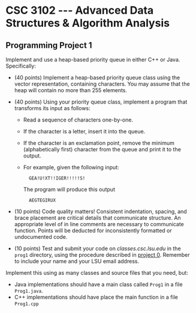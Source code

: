 # CSC 3102 --- Advanced Data Structures & Algorithm Analysis

## Programming Project 1

Implement and use a heap-based priority queue in either C++ or Java. Specifically:

- (40 points) Implement a heap-based priority queue class using the vector representation, containing characters. You may assume that the heap will contain no more than 255 elements.

- (40 points) Using your priority queue class, implement a program that transforms its input as follows:

	- Read a sequence of characters one-by-one.

	- If the character is a letter, insert it into the queue.

	- If the character is an exclamation point, remove the minimum (alphabetically first) character from the queue and print it to the output.

	- For example, given the following input:

			GEA!U!XT!!IGER!!!!!S!

		The program will produce this output

			AEGTEGIRUX

- (10 points) Code quality matters! Consistent indentation, spacing, and brace placement are critical details that communicate structure. An appropriate level of in line comments are necessary to communicate function. Points will be deducted for inconsistently formatted or undocumented code.

- (10 points) Test and submit your code on *classes.csc.lsu.edu* in the `prog1` directory, using the procedure described in [project 0](project0.html). Remember to include your name and your LSU email address.

Implement this using as many classes and source files that you need, but:

- Java implementations should have a main class called `Prog1` in a file `Prog1.java`.
- C++ implementations should have place the main function in a file `Prog1.cpp`
